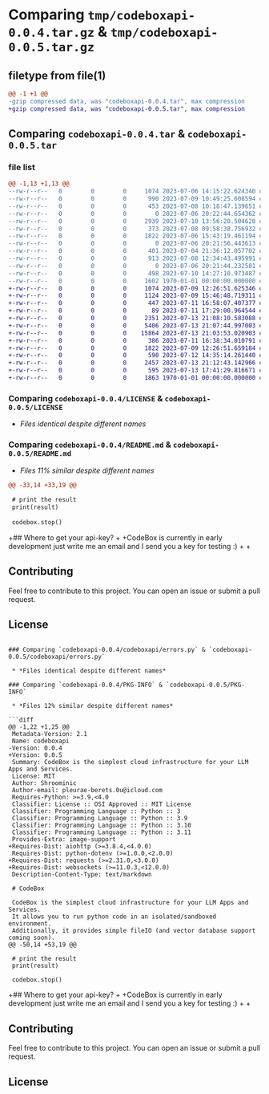 # Comparing `tmp/codeboxapi-0.0.4.tar.gz` & `tmp/codeboxapi-0.0.5.tar.gz`

## filetype from file(1)

```diff
@@ -1 +1 @@
-gzip compressed data, was "codeboxapi-0.0.4.tar", max compression
+gzip compressed data, was "codeboxapi-0.0.5.tar", max compression
```

## Comparing `codeboxapi-0.0.4.tar` & `codeboxapi-0.0.5.tar`

### file list

```diff
@@ -1,13 +1,13 @@
--rw-r--r--   0        0        0     1074 2023-07-06 14:15:22.624340 codeboxapi-0.0.4/LICENSE
--rw-r--r--   0        0        0      990 2023-07-09 10:49:25.608594 codeboxapi-0.0.4/README.md
--rw-r--r--   0        0        0      453 2023-07-08 10:18:47.139651 codeboxapi-0.0.4/codeboxapi/__init__.py
--rw-r--r--   0        0        0        0 2023-07-06 20:22:44.654362 codeboxapi-0.0.4/codeboxapi/chromebox.todo
--rw-r--r--   0        0        0     2939 2023-07-10 13:56:20.504620 codeboxapi-0.0.4/codeboxapi/codebox.py
--rw-r--r--   0        0        0      373 2023-07-08 09:58:38.756932 codeboxapi-0.0.4/codeboxapi/config.py
--rw-r--r--   0        0        0     1822 2023-07-06 15:43:19.461194 codeboxapi-0.0.4/codeboxapi/errors.py
--rw-r--r--   0        0        0        0 2023-07-06 20:21:56.443613 codeboxapi-0.0.4/codeboxapi/repobox.todo
--rw-r--r--   0        0        0      401 2023-07-04 21:36:12.057702 codeboxapi-0.0.4/codeboxapi/schema.py
--rw-r--r--   0        0        0      913 2023-07-08 12:34:43.495991 codeboxapi-0.0.4/codeboxapi/utils.py
--rw-r--r--   0        0        0        0 2023-07-06 20:21:44.232581 codeboxapi-0.0.4/codeboxapi/vectorbox.todo
--rw-r--r--   0        0        0      498 2023-07-10 14:27:10.973487 codeboxapi-0.0.4/pyproject.toml
--rw-r--r--   0        0        0     1602 1970-01-01 00:00:00.000000 codeboxapi-0.0.4/PKG-INFO
+-rw-r--r--   0        0        0     1074 2023-07-09 12:26:51.625346 codeboxapi-0.0.5/LICENSE
+-rw-r--r--   0        0        0     1124 2023-07-09 15:46:48.719311 codeboxapi-0.0.5/README.md
+-rw-r--r--   0        0        0      447 2023-07-11 16:58:07.407377 codeboxapi-0.0.5/codeboxapi/__init__.py
+-rw-r--r--   0        0        0       89 2023-07-11 17:29:00.964544 codeboxapi-0.0.5/codeboxapi/box/__init__.py
+-rw-r--r--   0        0        0     2351 2023-07-13 21:08:10.583088 codeboxapi-0.0.5/codeboxapi/box/basebox.py
+-rw-r--r--   0        0        0     5406 2023-07-13 21:07:44.997003 codeboxapi-0.0.5/codeboxapi/box/codebox.py
+-rw-r--r--   0        0        0    15864 2023-07-13 21:03:53.020903 codeboxapi-0.0.5/codeboxapi/box/localbox.py
+-rw-r--r--   0        0        0      386 2023-07-11 16:38:34.010791 codeboxapi-0.0.5/codeboxapi/config.py
+-rw-r--r--   0        0        0     1822 2023-07-09 12:26:51.659184 codeboxapi-0.0.5/codeboxapi/errors.py
+-rw-r--r--   0        0        0      590 2023-07-12 14:35:14.261440 codeboxapi-0.0.5/codeboxapi/schema.py
+-rw-r--r--   0        0        0     2457 2023-07-13 21:12:43.142966 codeboxapi-0.0.5/codeboxapi/utils.py
+-rw-r--r--   0        0        0      595 2023-07-13 17:41:29.816671 codeboxapi-0.0.5/pyproject.toml
+-rw-r--r--   0        0        0     1863 1970-01-01 00:00:00.000000 codeboxapi-0.0.5/PKG-INFO
```

### Comparing `codeboxapi-0.0.4/LICENSE` & `codeboxapi-0.0.5/LICENSE`

 * *Files identical despite different names*

### Comparing `codeboxapi-0.0.4/README.md` & `codeboxapi-0.0.5/README.md`

 * *Files 11% similar despite different names*

```diff
@@ -33,14 +33,19 @@
 
 # print the result
 print(result)
 
 codebox.stop()
 ```
 
+## Where to get your api-key?
+
+CodeBox is currently in early development just write me an email and I send you a key for testing :)
+
+
 ## Contributing
 
 Feel free to contribute to this project.
 You can open an issue or submit a pull request.
 
 ## License
```

### Comparing `codeboxapi-0.0.4/codeboxapi/errors.py` & `codeboxapi-0.0.5/codeboxapi/errors.py`

 * *Files identical despite different names*

### Comparing `codeboxapi-0.0.4/PKG-INFO` & `codeboxapi-0.0.5/PKG-INFO`

 * *Files 12% similar despite different names*

```diff
@@ -1,22 +1,25 @@
 Metadata-Version: 2.1
 Name: codeboxapi
-Version: 0.0.4
+Version: 0.0.5
 Summary: CodeBox is the simplest cloud infrastructure for your LLM Apps and Services.
 License: MIT
 Author: Shroominic
 Author-email: pleurae-berets.0u@icloud.com
 Requires-Python: >=3.9,<4.0
 Classifier: License :: OSI Approved :: MIT License
 Classifier: Programming Language :: Python :: 3
 Classifier: Programming Language :: Python :: 3.9
 Classifier: Programming Language :: Python :: 3.10
 Classifier: Programming Language :: Python :: 3.11
 Provides-Extra: image-support
+Requires-Dist: aiohttp (>=3.8.4,<4.0.0)
 Requires-Dist: python-dotenv (>=1.0.0,<2.0.0)
+Requires-Dist: requests (>=2.31.0,<3.0.0)
+Requires-Dist: websockets (>=11.0.3,<12.0.0)
 Description-Content-Type: text/markdown
 
 # CodeBox
 
 CodeBox is the simplest cloud infrastructure for your LLM Apps and Services.
 It allows you to run python code in an isolated/sandboxed environment.
 Additionally, it provides simple fileIO (and vector database support coming soon).
@@ -50,14 +53,19 @@
 
 # print the result
 print(result)
 
 codebox.stop()
 ```
 
+## Where to get your api-key?
+
+CodeBox is currently in early development just write me an email and I send you a key for testing :)
+
+
 ## Contributing
 
 Feel free to contribute to this project.
 You can open an issue or submit a pull request.
 
 ## License
```

